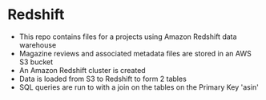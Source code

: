 # Redshift
- This repo contains files for a projects using Amazon Redshift data warehouse
- Magazine reviews and associated metadata files are stored in an AWS S3 bucket
- An Amazon Redshift cluster is created 
- Data is loaded from S3 to Redshift to form 2 tables
- SQL queries are run to with a join on the tables on the Primary Key 'asin'
